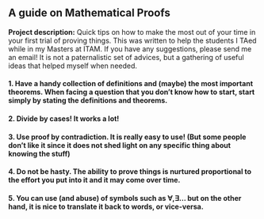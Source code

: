 ## A guide on Mathematical Proofs

**Project description:** Quick tips on how to make the most out of your time in your first trial of proving things. This was written to help the students I TAed while in my Masters at ITAM. If you have any suggestions, please send me an email! It is not a paternalistic set of advices, but a gathering of useful ideas that helped myself when needed.

#### 1. Have a handy collection of definitions and (maybe) the most important theorems. When facing a question that you don’t know how to start, start simply by stating the definitions and theorems.
#### 2. Divide by cases! It works a lot!
#### 3. Use proof by contradiction. It is really easy to use! (But some people don’t like it since it does not shed light on any specific thing about knowing the stuff)
#### 4. Do not be hasty. The ability to prove things is nurtured proportional to the effort you put into it and it may come over time.
#### 5. You can use (and abuse) of symbols such as **∀,∃… but on the other hand, it is nice to translate it back to words, or vice-versa.**
